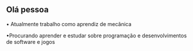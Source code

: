 ## Olá pessoa

• Atualmente trabalho como aprendiz de mecânica

•Procurando aprender e estudar sobre programação e desenvolvimentos de software e jogos
<!--
**SatoshiGuilherme/SatoshiGuilherme** is a ✨ _special_ ✨ repository because its `README.md` (this file) appears on your GitHub profile.

Here are some ideas to get you started:

🔭 I’m currently working on ...
- 🌱 I’m currently learning ...
- 👯 I’m looking to collaborate on ...
- 🤔 I’m looking for help with ...
- 💬 Ask me about ...
- 📫 How to reach me: ...
- 😄 Pronouns: ...
- ⚡ Fun fact: ...
-->
